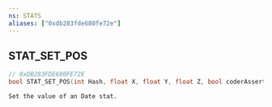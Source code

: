 ```yaml
---
ns: STATS
aliases: ["0xdb283fde680fe72e"]
---
```

## STAT_SET_POS

```c
// 0xDB283FDE680FE72E
bool STAT_SET_POS(int Hash, float X, float Y, float Z, bool coderAssert);
```

```
Set the value of an Date stat.
```

